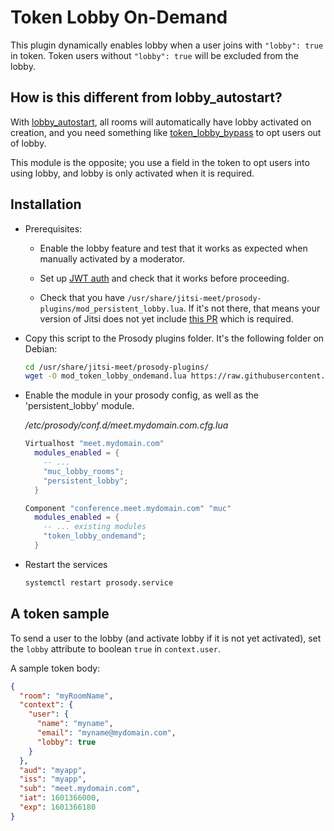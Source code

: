 # Token Lobby On-Demand

This plugin dynamically enables lobby when a user joins with `"lobby": true` in
token. Token users without `"lobby": true` will be excluded from the lobby.

## How is this different from lobby_autostart?

With [lobby_autostart](../lobby_autostart/), all rooms will automatically have
lobby activated on creation, and you need something like
[token_lobby_bypass](../token_lobby_bypass/) to opt users out of lobby.

This module is the opposite; you use a field in the token to opt users into
using lobby, and lobby is only activated when it is required.

## Installation

- Prerequisites:
  - Enable the lobby feature and test that it works as expected when manually
    activated by a moderator.

  - Set up
    [JWT auth](https://github.com/jitsi/lib-jitsi-meet/blob/master/doc/tokens.md)
    and check that it works before proceeding.

  - Check that you have
    `/usr/share/jitsi-meet/prosody-plugins/mod_persistent_lobby.lua`. If it's
    not there, that means your version of Jitsi does not yet include
    [this PR](https://github.com/jitsi/jitsi-meet/pull/12215) which is required.

- Copy this script to the Prosody plugins folder. It's the following folder on
  Debian:

  ```bash
  cd /usr/share/jitsi-meet/prosody-plugins/
  wget -O mod_token_lobby_ondemand.lua https://raw.githubusercontent.com/jitsi-contrib/prosody-plugins/main/token_lobby_ondemand/mod_token_lobby_ondemand.lua
  ```

- Enable the module in your prosody config, as well as the 'persistent_lobby'
  module.

  _/etc/prosody/conf.d/meet.mydomain.com.cfg.lua_

  ```lua
  Virtualhost "meet.mydomain.com"
    modules_enabled = {
      -- ...
      "muc_lobby_rooms";
      "persistent_lobby";
    }

  Component "conference.meet.mydomain.com" "muc"
    modules_enabled = {
      -- ... existing modules
      "token_lobby_ondemand";
    }
  ```

- Restart the services

  ```bash
  systemctl restart prosody.service
  ```

## A token sample

To send a user to the lobby (and activate lobby if it is not yet activated), set
the `lobby` attribute to boolean `true` in `context.user`.

A sample token body:

```json
{
  "room": "myRoomName",
  "context": {
    "user": {
      "name": "myname",
      "email": "myname@mydomain.com",
      "lobby": true
    }
  },
  "aud": "myapp",
  "iss": "myapp",
  "sub": "meet.mydomain.com",
  "iat": 1601366000,
  "exp": 1601366180
}
```
